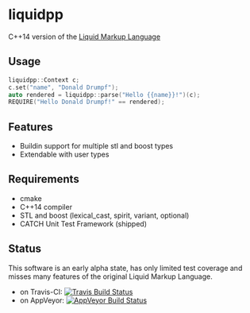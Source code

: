 # liquidpp
C++14 version of the [Liquid Markup Language](https://shopify.github.io/liquid/)

Usage
-----

```C++
liquidpp::Context c;
c.set("name", "Donald Drumpf");
auto rendered = liquidpp::parse("Hello {{name}}!")(c);
REQUIRE("Hello Donald Drumpf!" == rendered);
```

Features
-----
* Buildin support for multiple stl and boost types
* Extendable with user types

Requirements
-----
* cmake
* C++14 compiler
* STL and boost (lexical_cast, spirit, variant, optional)
* CATCH Unit Test Framework (shipped)

Status
-----
This software is an early alpha state, has only limited test coverage and misses many features of the original Liquid Markup Language.

- on Travis-CI: [![Travis Build Status](https://travis-ci.org/mrpi/liquidpp.svg?branch=master)](https://travis-ci.org/mrpi/liquidpp)
- on AppVeyor: [![AppVeyor Build Status](https://ci.appveyor.com/api/projects/status/91g3twect2bacw3w/branch/master?svg=true)](https://ci.appveyor.com/project/mrpi/liquidpp)
